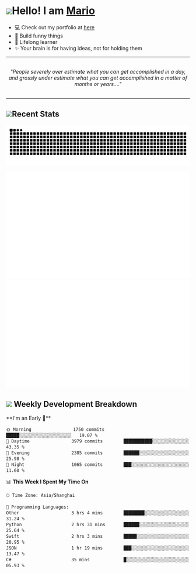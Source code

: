 <h1><a href = "#"><img src="https://media.giphy.com/media/VgCDAzcKvsR6OM0uWg/giphy.gif" width="50"></a><span>Hello! I am <a href="https://github.com/mario1in">Mario</a></span></h1>

- 💻 Check out my portfolio at [here](https://shixiong.name)
- 🔨 Build funny things
- 🚀 Lifelong learner
- ✨ Your brain is for having ideas, not for holding them

<hr/>
<br/>
<div align="center">
<i>"People severely over estimate what you can get accomplished in a day, and grossly under estimate what you can get accomplished in a matter of months or years...." </i>
</div>
<br/>
<hr/>

<h2 align="left">
  <a href="#"><img src="https://emojis.slackmojis.com/emojis/images/1643514389/3643/cool-doge.gif?1643514389" height="30"></a>Recent Stats
</h2>

<picture>
  <source
    media="(prefers-color-scheme: dark)"
    srcset="https://raw.githubusercontent.com/mario1in/mario1in/output/github-contribution-grid-snake-dark.svg"
  />
  <source
    media="(prefers-color-scheme: light)"
    srcset="https://raw.githubusercontent.com/mario1in/mario1in/output/github-contribution-grid-snake.svg"
  />
  <img
    alt="github contribution grid snake animation"
    src="https://raw.githubusercontent.com/mario1in/mario1in/output/github-contribution-grid-snake.svg"
  />
</picture>

![overview](https://raw.githubusercontent.com/mario1in/mario1in/stats-output/generated/overview.svg)
![languages](https://raw.githubusercontent.com/mario1in/mario1in/stats-output/generated/languages.svg)

<h2 align="left">
  <a href="#"><img src="https://emojis.slackmojis.com/emojis/images/1643514062/184/nyancat_big.gif?1643514062" height="30"></a> Weekly Development Breakdown
</h2>
<!--START_SECTION:waka-->
**I'm an Early 🐤** 

```text
🌞 Morning                1750 commits        █████░░░░░░░░░░░░░░░░░░░░   19.07 % 
🌆 Daytime                3979 commits        ███████████░░░░░░░░░░░░░░   43.35 % 
🌃 Evening                2385 commits        ██████░░░░░░░░░░░░░░░░░░░   25.98 % 
🌙 Night                  1065 commits        ███░░░░░░░░░░░░░░░░░░░░░░   11.60 % 
```


📊 **This Week I Spent My Time On** 

```text
🕑︎ Time Zone: Asia/Shanghai

💬 Programming Languages: 
Other                    3 hrs 4 mins        ████████░░░░░░░░░░░░░░░░░   31.24 % 
Python                   2 hrs 31 mins       ██████░░░░░░░░░░░░░░░░░░░   25.64 % 
Swift                    2 hrs 3 mins        █████░░░░░░░░░░░░░░░░░░░░   20.95 % 
JSON                     1 hr 19 mins        ███░░░░░░░░░░░░░░░░░░░░░░   13.47 % 
C#                       35 mins             █░░░░░░░░░░░░░░░░░░░░░░░░   05.93 % 
```


<!--END_SECTION:waka-->

